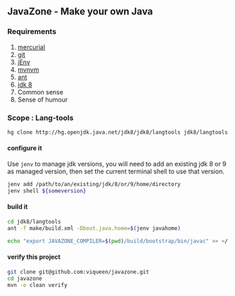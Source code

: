 ## JavaZone - Make your own Java

### Requirements

1. [mercurial](https://www.mercurial-scm.org/)
2. [git](https://git-scm.com/)
3. [jEnv](http://www.jenv.be/)
4. [mvnvm](http://mvnvm.org/)
5. [ant](https://ant.apache.org/)
6. [jdk 8](http://www.oracle.com/technetwork/java/javase/downloads/index.html)
7. Common sense
8. Sense of humour

### Scope : Lang-tools

```bash
hg clone http://hg.openjdk.java.net/jdk8/jdk8/langtools jdk8/langtools
```

#### configure it

Use `jenv` to manage jdk versions, you will need to add an existing jdk 8 or 9 as managed version, then set
the current terminal shell to use that version.

```bash
jenv add /path/to/an/existing/jdk/8/or/9/home/directory
jenv shell ${someversion}

```

#### build it

```bash
cd jdk8/langtools
ant -f make/build.xml -Dboot.java.home=$(jenv javahome)

echo "export JAVAZONE_COMPILER=$(pwd)/build/bootstrap/bin/javac" >> ~/.bash_profile
```

#### verify this project

```bash
git clone git@github.com:viqueen/javazone.git
cd javazone
mvn -e clean verify
```

